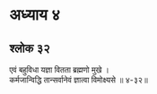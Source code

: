 # अध्याय ४

## श्लोक ३२

एवं बहुविधा यज्ञा वितता ब्रह्मणो मुखे ।<br>कर्मजान्विद्धि तान्सर्वानेवं ज्ञात्वा विमोक्ष्यसे ॥ ४-३२॥<br><br>

